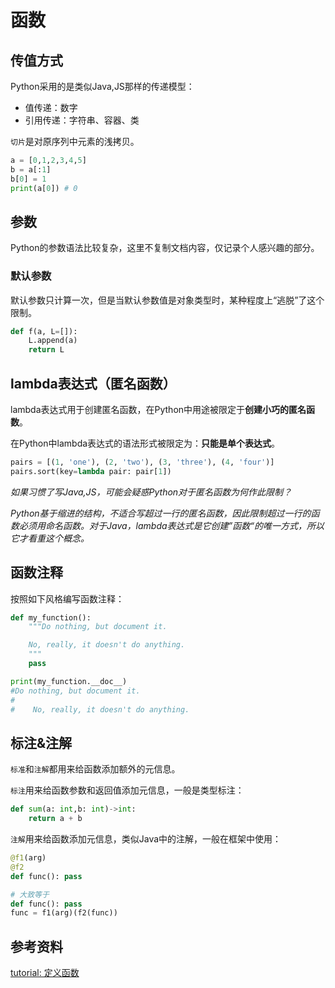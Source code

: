 # 函数

## 传值方式

Python采用的是类似Java,JS那样的传递模型：

- 值传递：数字
- 引用传递：字符串、容器、类

`切片`是对原序列中元素的浅拷贝。

```python
a = [0,1,2,3,4,5]
b = a[:1]
b[0] = 1
print(a[0]) # 0
```

## 参数

Python的参数语法比较复杂，这里不复制文档内容，仅记录个人感兴趣的部分。

### 默认参数

默认参数只计算一次，但是当默认参数值是对象类型时，某种程度上“逃脱”了这个限制。

```python
def f(a, L=[]):
    L.append(a)
    return L
```

## lambda表达式（匿名函数）

lambda表达式用于创建匿名函数，在Python中用途被限定于**创建小巧的匿名函数**。

在Python中lambda表达式的语法形式被限定为：**只能是单个表达式**。

```python
pairs = [(1, 'one'), (2, 'two'), (3, 'three'), (4, 'four')]
pairs.sort(key=lambda pair: pair[1])
```

*如果习惯了写Java,JS，可能会疑惑Python对于匿名函数为何作此限制？*

*Python基于缩进的结构，不适合写超过一行的匿名函数，因此限制超过一行的函数必须用命名函数。对于Java，lambda表达式是它创建”函数“的唯一方式，所以它才看重这个概念。*

## 函数注释

按照如下风格编写函数注释：

```python
def my_function():
    """Do nothing, but document it.

    No, really, it doesn't do anything.
    """
    pass

print(my_function.__doc__)
#Do nothing, but document it.
#
#    No, really, it doesn't do anything.
```

## 标注&注解

`标准`和`注解`都用来给函数添加额外的元信息。

`标注`用来给函数参数和返回值添加元信息，一般是类型标注：

```python
def sum(a: int,b: int)->int:
	return a + b
```

`注解`用来给函数添加元信息，类似Java中的注解，一般在框架中使用：

```python
@f1(arg)
@f2
def func(): pass

# 大致等于
def func(): pass
func = f1(arg)(f2(func))
```

## 参考资料

[tutorial: 定义函数](https://docs.python.org/zh-cn/3/tutorial/controlflow.html#defining-functions)